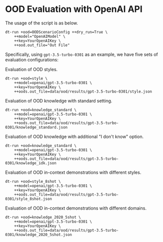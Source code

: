 # OOD Evaluation with OpenAI API

The usage of the script is as below.

```shell
dt-run +ood=OODScenarioConfig ++dry_run=True \
    ++model="OpenAIModel" \
    ++key=YourOpenAIKey \
    ++ood.out_file="Out File"
```
Specifically, using `gpt-3.5-turbo-0301` as an example,  we have five sets of evaluation configurations:

Evaluation of OOD styles.

```shell
dt-run +ood=style \
    ++model=openai/gpt-3.5-turbo-0301 \
    ++key=YourOpenAIKey \
    ++oods.out_file=data/ood/results/gpt-3.5-turbo-0301/style.json
```

Evaluation of OOD knowledge with standard setting.

```shell
dt-run +ood=knowledge_standard \
    ++model=openai/gpt-3.5-turbo-0301 \
    ++key=YourOpenAIKey \
    ++oods.out_file=data/ood/results/gpt-3.5-turbo-0301/knowledge_standard.json
```


Evaluation of OOD knowledge with additional "I don't know" option.

```shell
dt-run +ood=knowledge_standard \
    ++model=openai/gpt-3.5-turbo-0301 \
    ++key=YourOpenAIKey \
    ++oods.out_file=data/ood/results/gpt-3.5-turbo-0301/knowledge_idk.json
```


Evaluation of OOD in-context demonstrations with different styles.

```shell
dt-run +ood=style_8shot \
    ++model=openai/gpt-3.5-turbo-0301 \
    ++key=YourOpenAIKey \
    ++oods.out_file=data/ood/results/gpt-3.5-turbo-0301/style_8shot.json
```

Evaluation of OOD in-context demonstrations with different domains.

```shell
dt-run +ood=knowledge_2020_5shot \
    ++model=openai/gpt-3.5-turbo-0301 \
    ++key=YourOpenAIKey \
    ++oods.out_file=data/ood/results/gpt-3.5-turbo-0301/knowledge_2020_5shot.json
```
